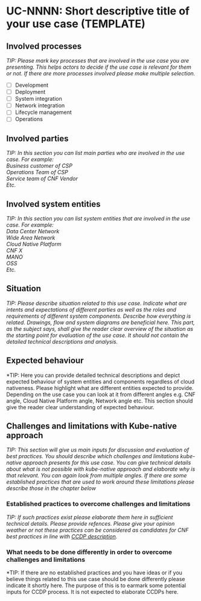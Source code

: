 # UC-NNNN: Short descriptive title of your use case (TEMPLATE)

## Involved processes
*TIP: Please mark key processes that are involved in the use case you are presenting. This helps actors to decide if the use case is relevant for them or not. If there are more processes involved please make multiple selection.*
- [ ] Development
- [ ] Deployment
- [ ] System integration
- [ ] Network integration
- [ ] Lifecycle management
- [ ] Operations

## Involved parties
*TIP: In this section you can list main parties who are involved in the use case. For example:<br>
Business customer of CSP<br>
Operations Team of CSP<br>
Service team of CNF Vendor<br>
Etc.*

## Involved system entities
*TIP: In this section you can list system entities that are involved in the use case. For example:<br>
Data Center Network<br>
Wide Area Network<br>
Cloud Native Platform<br>
CNF X<br>
MANO<br>
OSS<br>
Etc.*

## Situation
*TIP: Please describe situation related to this use case. Indicate what are intents and expectations of different parties as well as the roles and requirements of different system components. Describe how everything is related. Drawings, flow and system diagrams are beneficial here. This part, as the subject says, shall give the reader clear overview of the situation as the starting point for evaluation of the use case. It should not contain the detailed technical descriptions and analysis.*

## Expected behaviour
*TIP: Here you can provide detailed technical descriptions and depict expected behaviour of system entities and components regardless of cloud nativeness. Please highlight what are different entities expected to provide. Depending on the use case you can look at it from different angles e.g. CNF angle, Cloud Native Platform angle, Network angle etc. This section should give the reader clear understanding of expected behaviour.

## Challenges and limitations with Kube-native approach
*TIP: This section will give us main inputs for discussion and evaluation of best practices. You should describe which challenges and limitations kube-native approach presents for this use case. You can give technical details about what is not possible with kube-native approach and elaborate why is that relevant. You can again look from multiple angles. If there are some established practices that are used to work around these limitations please describe those in the chapter below*

### Established practices to overcome challenges and limitations
*TIP: If such practices exist please elaborate them here in sufficient technical details. Please provide refences. Please give your opinion weather or not these practices can be considered as candidates for CNF best practices in line with [CCDP description](0001-cnf-conformance-definition-proposal.md).*

### What needs to be done differently in order to overcome challenges and limitations 
*TIP: If there are no established practices and you have ideas or if you believe things related to this use case should be done differently please indicate it shortly here. The purpose of this is to earmark some potential inputs for CCDP process. It is not expected to elaborate CCDPs here.



